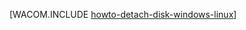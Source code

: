 <properties linkid="manage-linux-how-to-guides-detach-a-disk" urlDisplayName="Detach a Disk" pageTitle="Detach a disk from a Linux Virtual Machine in Azure" metaKeywords="Azure detaching disk, vm detached disk" description="Learn how to detach a data disk from an Azure virtual machine." metaCanonical="http://www.windowsazure.com/fr-fr/manage/windows/how-to-guides/detach-a-disk/" services="virtual-machines" documentationCenter="" title="" authors="" solutions="" manager="" editor="" />

[WACOM.INCLUDE [howto-detach-disk-windows-linux](../includes/howto-detach-disk-windows-linux.md)]

